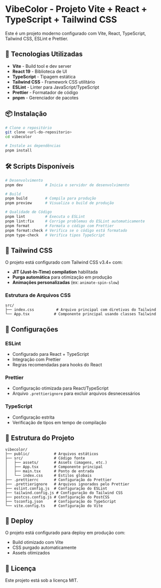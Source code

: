 # VibeColor - Projeto Vite + React + TypeScript + Tailwind CSS

Este é um projeto moderno configurado com Vite, React, TypeScript, Tailwind CSS, ESLint e Prettier.

## 🚀 Tecnologias Utilizadas

- **Vite** - Build tool e dev server
- **React 19** - Biblioteca de UI
- **TypeScript** - Tipagem estática
- **Tailwind CSS** - Framework CSS utilitário
- **ESLint** - Linter para JavaScript/TypeScript
- **Prettier** - Formatador de código
- **pnpm** - Gerenciador de pacotes

## 📦 Instalação

```bash
# Clone o repositório
git clone <url-do-repositorio>
cd vibecolor

# Instale as dependências
pnpm install
```

## 🛠️ Scripts Disponíveis

```bash
# Desenvolvimento
pnpm dev          # Inicia o servidor de desenvolvimento

# Build
pnpm build        # Compila para produção
pnpm preview      # Visualiza o build de produção

# Qualidade de Código
pnpm lint         # Executa o ESLint
pnpm lint:fix     # Corrige problemas do ESLint automaticamente
pnpm format       # Formata o código com Prettier
pnpm format:check # Verifica se o código está formatado
pnpm type-check   # Verifica tipos TypeScript
```

## 🎨 Tailwind CSS

O projeto está configurado com Tailwind CSS v3.4+ com:

- **JIT (Just-In-Time) compilation** habilitada
- **Purga automática** para otimização em produção
- **Animações personalizadas** (ex: `animate-spin-slow`)

### Estrutura de Arquivos CSS

```
src/
├── index.css          # Arquivo principal com diretivas do Tailwind
└── App.tsx           # Componente principal usando classes Tailwind
```

## 🔧 Configurações

### ESLint

- Configurado para React + TypeScript
- Integração com Prettier
- Regras recomendadas para hooks do React

### Prettier

- Configuração otimizada para React/TypeScript
- Arquivo `.prettierignore` para excluir arquivos desnecessários

### TypeScript

- Configuração estrita
- Verificação de tipos em tempo de compilação

## 📁 Estrutura do Projeto

```
vibecolor/
├── public/           # Arquivos estáticos
├── src/              # Código fonte
│   ├── assets/       # Assets (imagens, etc.)
│   ├── App.tsx       # Componente principal
│   ├── main.tsx      # Ponto de entrada
│   └── index.css     # Estilos globais
├── .prettierrc       # Configuração do Prettier
├── .prettierignore   # Arquivos ignorados pelo Prettier
├── eslint.config.js  # Configuração do ESLint
├── tailwind.config.js # Configuração do Tailwind CSS
├── postcss.config.js # Configuração do PostCSS
├── tsconfig.json     # Configuração do TypeScript
└── vite.config.ts    # Configuração do Vite
```

## 🚀 Deploy

O projeto está configurado para deploy em produção com:

- Build otimizado com Vite
- CSS purgado automaticamente
- Assets otimizados

## 📝 Licença

Este projeto está sob a licença MIT.
